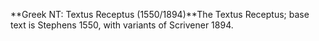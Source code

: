 **Greek NT: Textus Receptus (1550/1894)**The Textus Receptus; base text is Stephens 1550, with variants of Scrivener 1894.
